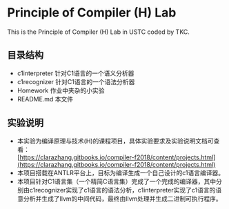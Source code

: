 # Principle of Compiler (H) Lab
This is the Principle of Compiler (H) Lab in USTC coded by TKC.
## 目录结构
* c1interpreter 针对C1语言的一个语义分析器
* c1recognizer 针对C1语言的一个语法分析器
* Homework 作业中夹杂的小实验
* README.md 本文件
## 实验说明
* 本实验为编译原理与技术(H)的课程项目，具体实验要求及实验说明文档可查看：   
[https://clarazhang.gitbooks.io/compiler-f2018/content/projects.html](https://clarazhang.gitbooks.io/compiler-f2018/content/projects.html)
* 本项目搭载在ANTLR平台上，目标为编译生成一个自己设计的c1语言编译器。
* 本项目针对C1语言集（一个精简C语言集）完成了一个完成的编译器，其中分别由c1recognizer实现了c1语言的语法分析，c1interpreter实现了c1语言的语意分析并生成了llvm的中间代码，最终由llvm处理并生成二进制可执行程序。